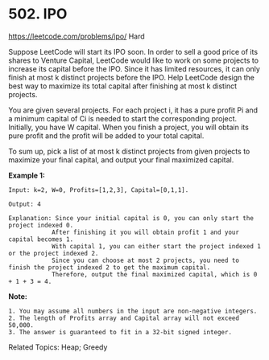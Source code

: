 # 502. IPO
<https://leetcode.com/problems/ipo/>
Hard


Suppose LeetCode will start its IPO soon. In order to sell a good price of its shares to Venture Capital, LeetCode would like to work on some projects to increase its capital before the IPO. Since it has limited resources, it can only finish at most k distinct projects before the IPO. Help LeetCode design the best way to maximize its total capital after finishing at most k distinct projects.

You are given several projects. For each project i, it has a pure profit Pi and a minimum capital of Ci is needed to start the corresponding project. Initially, you have W capital. When you finish a project, you will obtain its pure profit and the profit will be added to your total capital.

To sum up, pick a list of at most k distinct projects from given projects to maximize your final capital, and output your final maximized capital.

**Example 1:**

    Input: k=2, W=0, Profits=[1,2,3], Capital=[0,1,1].

    Output: 4

    Explanation: Since your initial capital is 0, you can only start the project indexed 0.
                After finishing it you will obtain profit 1 and your capital becomes 1.
                With capital 1, you can either start the project indexed 1 or the project indexed 2.
                Since you can choose at most 2 projects, you need to finish the project indexed 2 to get the maximum capital.
                Therefore, output the final maximized capital, which is 0 + 1 + 3 = 4.

**Note:**

    1. You may assume all numbers in the input are non-negative integers.
    2. The length of Profits array and Capital array will not exceed 50,000.
    3. The answer is guaranteed to fit in a 32-bit signed integer.

Related Topics: Heap; Greedy